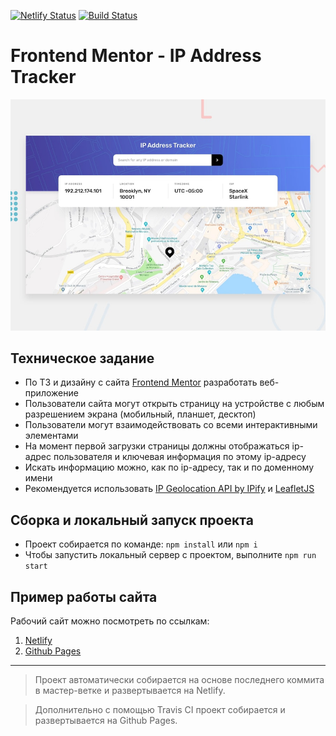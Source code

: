 [![Netlify Status](https://api.netlify.com/api/v1/badges/5639dffc-713a-4017-927b-ba782b241674/deploy-status)](https://app.netlify.com/sites/musing-newton-2daf03/deploys) 
[![Build Status](https://travis-ci.com/dmitry-ios/IP-Address-Tracker.svg?branch=master)](https://travis-ci.com/dmitry-ios/IP-Address-Tracker)

# Frontend Mentor - IP Address Tracker

![Design preview for the IP Address Tracker coding challenge](./design/desktop-preview.jpg)

## Техническое задание

- По ТЗ и дизайну с сайта [Frontend Mentor](https://www.frontendmentor.io/challenges/ip-address-tracker-I8-0yYAH0) разработать веб-приложение
- Пользователи сайта могут открыть страницу на устройстве с любым разрешением экрана (мобильный, планшет, десктоп)
- Пользователи могут взаимодействовать со всеми интерактивными элементами
- На момент первой загрузки страницы должны отображаться ip-адрес пользователя и ключевая информация по этому ip-адресу
- Искать информацию можно, как по ip-адресу, так и по доменному имени
- Рекомендуется использовать [IP Geolocation API by IPify](https://geo.ipify.org/) и [LeafletJS](https://leafletjs.com/)

## Сборка и локальный запуск проекта

- Проект собирается по команде: `npm install` или `npm i`
- Чтобы запустить локальный сервер с проектом, выполните `npm run start`

## Пример работы сайта

Рабочий сайт можно посмотреть по ссылкам:

1. [Netlify](https://musing-newton-2daf03.netlify.app/)
2. [Github Pages](https://dmitry-ios.github.io/IP-Address-Tracker/)

---

> Проект автоматически собирается на основе последнего коммита в мастер-ветке и развертывается на Netlify.

> Дополнительно с помощью Travis CI проект собирается и развертывается на Github Pages.
